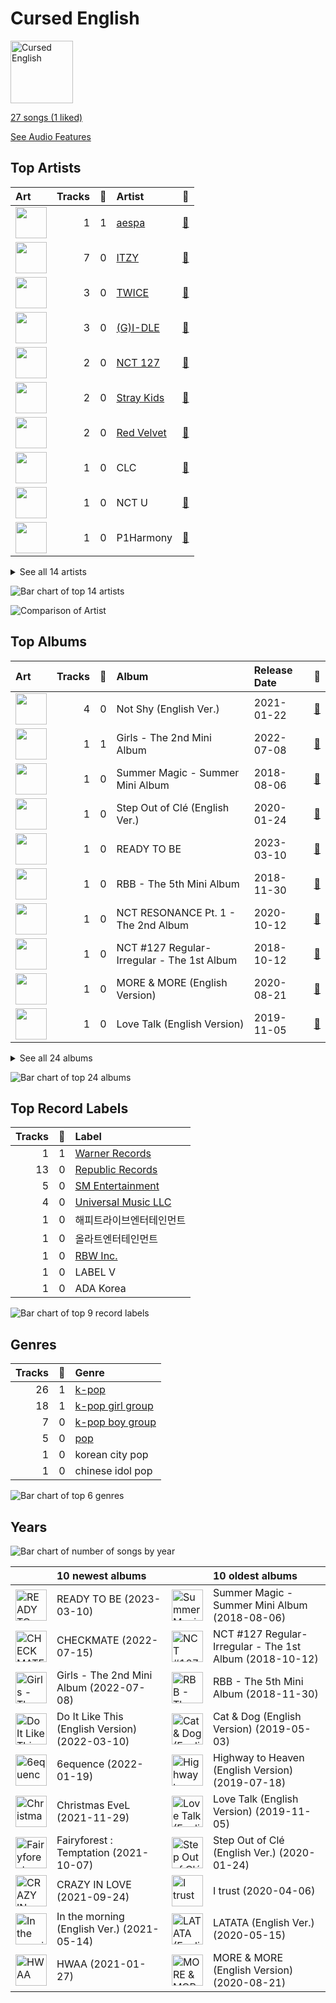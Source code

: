 # Cursed English


<img src="https://mosaic.scdn.co/640/ab67616d0000b2732270d3bd1d13133edf0be836ab67616d0000b2736017bca98dea58ceddea77c1ab67616d0000b273a0df2d59f0ae9426cba3eb36ab67616d0000b273cd723e6efb66f6ef28fac28e" alt="Cursed English" width="100" />

[27 songs (1 liked)](tracks.md)

[See Audio Features](audio_features.md)

## Top Artists

| Art | Tracks | 💚 | Artist | 🔗 |
|:---|---:|---:|:---|:---|
| <img src="https://i.scdn.co/image/ab6761610000e5eb848461f60f0f337dadbf396f" alt="" width="50" /> | 1 | 1 | [aespa](../../artists/aespa/overview.md) | [🔗](https://open.spotify.com/artist/6YVMFz59CuY7ngCxTxjpxE) |
| <img src="https://i.scdn.co/image/ab6761610000e5eb8ec4207332def07fec21874d" alt="" width="50" /> | 7 | 0 | [ITZY](../../artists/itzy/overview.md) | [🔗](https://open.spotify.com/artist/2KC9Qb60EaY0kW4eH68vr3) |
| <img src="https://i.scdn.co/image/ab6761610000e5eb8944c8aec8db82f35980b191" alt="" width="50" /> | 3 | 0 | [TWICE](../../artists/twice/overview.md) | [🔗](https://open.spotify.com/artist/7n2Ycct7Beij7Dj7meI4X0) |
| <img src="https://i.scdn.co/image/ab6761610000e5eb8abd5f97fc52561939ebbc89" alt="" width="50" /> | 3 | 0 | [(G)I-DLE](../../artists/_g_i_dle/overview.md) | [🔗](https://open.spotify.com/artist/2AfmfGFbe0A0WsTYm0SDTx) |
| <img src="https://i.scdn.co/image/ab6761610000e5eb7d874b307cb092e68db73207" alt="" width="50" /> | 2 | 0 | [NCT 127](../../artists/nct_127/overview.md) | [🔗](https://open.spotify.com/artist/7f4ignuCJhLXfZ9giKT7rH) |
| <img src="https://i.scdn.co/image/ab6761610000e5ebc855bded4ab1bd99ef62214a" alt="" width="50" /> | 2 | 0 | [Stray Kids](../../artists/stray_kids/overview.md) | [🔗](https://open.spotify.com/artist/2dIgFjalVxs4ThymZ67YCE) |
| <img src="https://i.scdn.co/image/ab6761610000e5eb5bf330a57b9dcffd8f7b2c14" alt="" width="50" /> | 2 | 0 | [Red Velvet](../../artists/red_velvet/overview.md) | [🔗](https://open.spotify.com/artist/1z4g3DjTBBZKhvAroFlhOM) |
| <img src="https://i.scdn.co/image/ab6761610000e5eb123f438003920eced08e348d" alt="" width="50" /> | 1 | 0 | CLC | [🔗](https://open.spotify.com/artist/6QyO41KctzGc70mVaVnXQO) |
| <img src="https://i.scdn.co/image/ab6761610000e5eb8bd65b0efee10bfa8328c33b" alt="" width="50" /> | 1 | 0 | NCT U | [🔗](https://open.spotify.com/artist/3paGCCtX1Xr4Gx53mSeZuQ) |
| <img src="https://i.scdn.co/image/ab6761610000e5eb74f9c3e4ad2e130f8f338858" alt="" width="50" /> | 1 | 0 | P1Harmony | [🔗](https://open.spotify.com/artist/3JjvsPeGMbDJqsphe2z8xU) |


<details>
<summary>See all 14 artists</summary>

| Art | Tracks | 💚 | Artist | 🔗 |
|:---|---:|---:|:---|:---|
| <img src="https://i.scdn.co/image/ab6761610000e5eb69d86a4744d275ed5259e743" alt="" width="50" /> | 1 | 0 | WayV | [🔗](https://open.spotify.com/artist/1qBsABYUrxg9afpMtyoFKz) |
| <img src="https://i.scdn.co/image/ab6761610000e5eb2d192f1d830db1eba64854fc" alt="" width="50" /> | 1 | 0 | Moon Byul | [🔗](https://open.spotify.com/artist/1eTft3tXynrKdo6XD7QHLL) |
| <img src="https://i.scdn.co/image/ab6761610000e5eb63329d77582c519154674fd7" alt="" width="50" /> | 1 | 0 | TOMORROW X TOGETHER | [🔗](https://open.spotify.com/artist/0ghlgldX5Dd6720Q3qFyQB) |
| <img src="https://i.scdn.co/image/ab6761610000e5eb11b4e5da5aead482944bdef6" alt="" width="50" /> | 1 | 0 | PIXY | [🔗](https://open.spotify.com/artist/0CJkEzffVZLgav03xXeC9s) |

</details>


![Bar chart of top 14 artists](../../images/playlists/cursed_english/artists.png)

![Comparison of Artist](../../images/playlists/cursed_english/artists_comparison.png)

## Top Albums

| Art | Tracks | 💚 | Album | Release Date | 🔗 |
|:---|---:|---:|:---|:---|:---|
| <img src="https://i.scdn.co/image/ab67616d0000b273f6bfdc0662f6fceb357652b9" alt="" width="50" /> | 4 | 0 | Not Shy (English Ver.) | 2021-01-22 | [🔗](https://open.spotify.com/album/0hoNwSKuuOeT9eAxopgMdm) |
| <img src="https://i.scdn.co/image/ab67616d0000b273b3be3b970fc89a02f301c9da" alt="" width="50" /> | 1 | 1 | Girls - The 2nd Mini Album | 2022-07-08 | [🔗](https://open.spotify.com/album/4w1dbvUy1crv0knXQvcSeY) |
| <img src="https://i.scdn.co/image/ab67616d0000b2736017bca98dea58ceddea77c1" alt="" width="50" /> | 1 | 0 | Summer Magic - Summer Mini Album | 2018-08-06 | [🔗](https://open.spotify.com/album/5zWa1ZEUBctbKqvwXbFawo) |
| <img src="https://i.scdn.co/image/ab67616d0000b2739d64e2f339a0a9ea967b308e" alt="" width="50" /> | 1 | 0 | Step Out of Clé (English Ver.) | 2020-01-24 | [🔗](https://open.spotify.com/album/2BBeNPEEevRiYISKYEnGvc) |
| <img src="https://i.scdn.co/image/ab67616d0000b27359f57a5ca507a3d3fed81ea6" alt="" width="50" /> | 1 | 0 | READY TO BE | 2023-03-10 | [🔗](https://open.spotify.com/album/7hzP5i7StxYG4StECA0rrJ) |
| <img src="https://i.scdn.co/image/ab67616d0000b2732270d3bd1d13133edf0be836" alt="" width="50" /> | 1 | 0 | RBB - The 5th Mini Album | 2018-11-30 | [🔗](https://open.spotify.com/album/7rNIvLwIpB2mwOzk20iqIl) |
| <img src="https://i.scdn.co/image/ab67616d0000b2734525dae431a233a077d2395c" alt="" width="50" /> | 1 | 0 | NCT RESONANCE Pt. 1 - The 2nd Album | 2020-10-12 | [🔗](https://open.spotify.com/album/6kudlOyCqSQfsBVSdPZEu4) |
| <img src="https://i.scdn.co/image/ab67616d0000b273ff666e3a12273d4d1380e9f0" alt="" width="50" /> | 1 | 0 | NCT #127 Regular-Irregular - The 1st Album | 2018-10-12 | [🔗](https://open.spotify.com/album/4oU5Tp952fPL7z2Bax4JmU) |
| <img src="https://i.scdn.co/image/ab67616d0000b2731e2f86e459a48cfb891bd70d" alt="" width="50" /> | 1 | 0 | MORE & MORE (English Version) | 2020-08-21 | [🔗](https://open.spotify.com/album/4AXNnQf2SkyY8d4FQaBKo5) |
| <img src="https://i.scdn.co/image/ab67616d0000b2734b766593db7dbd908a97cea7" alt="" width="50" /> | 1 | 0 | Love Talk (English Version) | 2019-11-05 | [🔗](https://open.spotify.com/album/60A7gFYvWmaDULmxUWSjyS) |


<details>
<summary>See all 24 albums</summary>

| Art | Tracks | 💚 | Album | Release Date | 🔗 |
|:---|---:|---:|:---|:---|:---|
| <img src="https://i.scdn.co/image/ab67616d0000b2734ff1d54536f86d8f9c912efa" alt="" width="50" /> | 1 | 0 | LATATA (English Ver.) | 2020-05-15 | [🔗](https://open.spotify.com/album/0tM1Pr6hTKBNJEyLSft1Fs) |
| <img src="https://i.scdn.co/image/ab67616d0000b273212e7fb3309718d9d4132095" alt="" width="50" /> | 1 | 0 | In the morning (English Ver.) | 2021-05-14 | [🔗](https://open.spotify.com/album/1VbG3CJlf1cSVDibgiM3GM) |
| <img src="https://i.scdn.co/image/ab67616d0000b273664020dc5b2af2d454ffa2d4" alt="" width="50" /> | 1 | 0 | I trust | 2020-04-06 | [🔗](https://open.spotify.com/album/57sl8AvqVqm4Fadre0z8FQ) |
| <img src="https://i.scdn.co/image/ab67616d0000b273844a4b52739db3287bd429f8" alt="" width="50" /> | 1 | 0 | I CAN'T STOP ME (English Version) | 2020-11-30 | [🔗](https://open.spotify.com/album/2KGNQmq4gpzmdaIcAgJdVe) |
| <img src="https://i.scdn.co/image/ab67616d0000b2732159a29c68303b4b0076b741" alt="" width="50" /> | 1 | 0 | Highway to Heaven (English Version) | 2019-07-18 | [🔗](https://open.spotify.com/album/4et1GgNRTOx3xpK81Z0iOn) |
| <img src="https://i.scdn.co/image/ab67616d0000b273cdfed2bbb2b83cccff253f54" alt="" width="50" /> | 1 | 0 | HWAA | 2021-01-27 | [🔗](https://open.spotify.com/album/1M1d5bzsGhY2JOVD2AU29G) |
| <img src="https://i.scdn.co/image/ab67616d0000b273c5011613476079ff2498bf4a" alt="" width="50" /> | 1 | 0 | HELICOPTER | 2020-09-02 | [🔗](https://open.spotify.com/album/1uwfxRAhW1hxclCVkzku8d) |
| <img src="https://i.scdn.co/image/ab67616d0000b273aee583607f564a44f6edba26" alt="" width="50" /> | 1 | 0 | Fairyforest : Temptation | 2021-10-07 | [🔗](https://open.spotify.com/album/3999VmQrZOafu4NjYkc0rj) |
| <img src="https://i.scdn.co/image/ab67616d0000b27353c86f1143b52f1f01f677e0" alt="" width="50" /> | 1 | 0 | Do It Like This (English Version) | 2022-03-10 | [🔗](https://open.spotify.com/album/4L12vI7rtyBFmYOWZYtOi6) |
| <img src="https://i.scdn.co/image/ab67616d0000b273cd723e6efb66f6ef28fac28e" alt="" width="50" /> | 1 | 0 | Christmas EveL | 2021-11-29 | [🔗](https://open.spotify.com/album/1qVuQI0WRn2Mczbdxx54Ih) |
| <img src="https://i.scdn.co/image/ab67616d0000b273b84603bfcc9665f8353982fd" alt="" width="50" /> | 1 | 0 | Cat & Dog (English Version) | 2019-05-03 | [🔗](https://open.spotify.com/album/4uJ120PsfiWOC7aV5FqGkU) |
| <img src="https://i.scdn.co/image/ab67616d0000b273a0df2d59f0ae9426cba3eb36" alt="" width="50" /> | 1 | 0 | CRAZY IN LOVE | 2021-09-24 | [🔗](https://open.spotify.com/album/4U7rGOkJgtxs27H9L93Xli) |
| <img src="https://i.scdn.co/image/ab67616d0000b273e61bca92e4a64e50ee44a009" alt="" width="50" /> | 1 | 0 | CHECKMATE | 2022-07-15 | [🔗](https://open.spotify.com/album/64EGnoCD5NuC41OqQ3E7UK) |
| <img src="https://i.scdn.co/image/ab67616d0000b2733618088cfcd2a966a61937cb" alt="" width="50" /> | 1 | 0 | 6equence | 2022-01-19 | [🔗](https://open.spotify.com/album/0SXzCRUFSNGBG1S1lqvzb1) |

</details>


![Bar chart of top 24 albums](../../images/playlists/cursed_english/albums.png)

## Top Record Labels

| Tracks | 💚 | Label |
|---:|---:|:---|
| 1 | 1 | [Warner Records](../../labels/warner_records/overview.md) |
| 13 | 0 | [Republic Records](../../labels/republic_records/overview.md) |
| 5 | 0 | [SM Entertainment](../../labels/sm_entertainment/overview.md) |
| 4 | 0 | [Universal Music LLC](../../labels/universal_music_llc/overview.md) |
| 1 | 0 | 해피트라이브엔터테인먼트 |
| 1 | 0 | 올라트엔터테인먼트 |
| 1 | 0 | [RBW Inc.](../../labels/rbw_inc_/overview.md) |
| 1 | 0 | LABEL V |
| 1 | 0 | ADA Korea |

![Bar chart of top 9 record labels](../../images/playlists/cursed_english/labels.png)

## Genres

| Tracks | 💚 | Genre |
|---:|---:|:---|
| 26 | 1 | [k-pop](../../genres/k_pop/overview.md) |
| 18 | 1 | [k-pop girl group](../../genres/k_pop_girl_group/overview.md) |
| 7 | 0 | [k-pop boy group](../../genres/k_pop_boy_group/overview.md) |
| 5 | 0 | [pop](../../genres/pop/overview.md) |
| 1 | 0 | korean city pop |
| 1 | 0 | chinese idol pop |

![Bar chart of top 6 genres](../../images/playlists/cursed_english/genres.png)

## Years



![Bar chart of number of songs by year](../../images/playlists/cursed_english/years.png)

| ​ | 10 newest albums | ​​ | 10 oldest albums |
|:---|:---|:---|:---|
| <img src="https://i.scdn.co/image/ab67616d0000b27359f57a5ca507a3d3fed81ea6" alt="READY TO BE" width="50" /> | READY TO BE (2023-03-10) | <img src="https://i.scdn.co/image/ab67616d0000b2736017bca98dea58ceddea77c1" alt="Summer Magic - Summer Mini Album" width="50" /> | Summer Magic - Summer Mini Album (2018-08-06) |
| <img src="https://i.scdn.co/image/ab67616d0000b273e61bca92e4a64e50ee44a009" alt="CHECKMATE" width="50" /> | CHECKMATE (2022-07-15) | <img src="https://i.scdn.co/image/ab67616d0000b273ff666e3a12273d4d1380e9f0" alt="NCT #127 Regular-Irregular - The 1st Album" width="50" /> | NCT #127 Regular-Irregular - The 1st Album (2018-10-12) |
| <img src="https://i.scdn.co/image/ab67616d0000b273b3be3b970fc89a02f301c9da" alt="Girls - The 2nd Mini Album" width="50" /> | Girls - The 2nd Mini Album (2022-07-08) | <img src="https://i.scdn.co/image/ab67616d0000b2732270d3bd1d13133edf0be836" alt="RBB - The 5th Mini Album" width="50" /> | RBB - The 5th Mini Album (2018-11-30) |
| <img src="https://i.scdn.co/image/ab67616d0000b27353c86f1143b52f1f01f677e0" alt="Do It Like This (English Version)" width="50" /> | Do It Like This (English Version) (2022-03-10) | <img src="https://i.scdn.co/image/ab67616d0000b273b84603bfcc9665f8353982fd" alt="Cat &amp; Dog (English Version)" width="50" /> | Cat & Dog (English Version) (2019-05-03) |
| <img src="https://i.scdn.co/image/ab67616d0000b2733618088cfcd2a966a61937cb" alt="6equence" width="50" /> | 6equence (2022-01-19) | <img src="https://i.scdn.co/image/ab67616d0000b2732159a29c68303b4b0076b741" alt="Highway to Heaven (English Version)" width="50" /> | Highway to Heaven (English Version) (2019-07-18) |
| <img src="https://i.scdn.co/image/ab67616d0000b273cd723e6efb66f6ef28fac28e" alt="Christmas EveL" width="50" /> | Christmas EveL (2021-11-29) | <img src="https://i.scdn.co/image/ab67616d0000b2734b766593db7dbd908a97cea7" alt="Love Talk (English Version)" width="50" /> | Love Talk (English Version) (2019-11-05) |
| <img src="https://i.scdn.co/image/ab67616d0000b273aee583607f564a44f6edba26" alt="Fairyforest : Temptation" width="50" /> | Fairyforest : Temptation (2021-10-07) | <img src="https://i.scdn.co/image/ab67616d0000b2739d64e2f339a0a9ea967b308e" alt="Step Out of Clé (English Ver.)" width="50" /> | Step Out of Clé (English Ver.) (2020-01-24) |
| <img src="https://i.scdn.co/image/ab67616d0000b273a0df2d59f0ae9426cba3eb36" alt="CRAZY IN LOVE" width="50" /> | CRAZY IN LOVE (2021-09-24) | <img src="https://i.scdn.co/image/ab67616d0000b273664020dc5b2af2d454ffa2d4" alt="I trust" width="50" /> | I trust (2020-04-06) |
| <img src="https://i.scdn.co/image/ab67616d0000b273212e7fb3309718d9d4132095" alt="In the morning (English Ver.)" width="50" /> | In the morning (English Ver.) (2021-05-14) | <img src="https://i.scdn.co/image/ab67616d0000b2734ff1d54536f86d8f9c912efa" alt="LATATA (English Ver.)" width="50" /> | LATATA (English Ver.) (2020-05-15) |
| <img src="https://i.scdn.co/image/ab67616d0000b273cdfed2bbb2b83cccff253f54" alt="HWAA" width="50" /> | HWAA (2021-01-27) | <img src="https://i.scdn.co/image/ab67616d0000b2731e2f86e459a48cfb891bd70d" alt="MORE &amp; MORE (English Version)" width="50" /> | MORE & MORE (English Version) (2020-08-21) |
